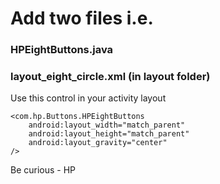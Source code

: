 
# Add two files i.e.
### HPEightButtons.java
### layout_eight_circle.xml (in layout folder)

Use this control in your activity layout


    <com.hp.Buttons.HPEightButtons
        android:layout_width="match_parent"
        android:layout_height="match_parent"
        android:layout_gravity="center"
    />

Be curious - HP

